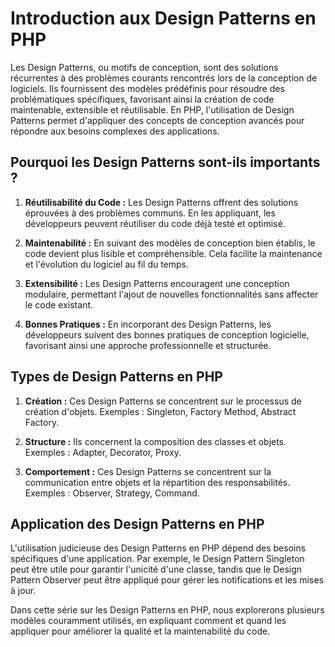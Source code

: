 # Introduction aux Design Patterns en PHP

Les Design Patterns, ou motifs de conception, sont des solutions récurrentes à des problèmes courants rencontrés lors de la conception de logiciels. Ils fournissent des modèles prédéfinis pour résoudre des problématiques spécifiques, favorisant ainsi la création de code maintenable, extensible et réutilisable. En PHP, l'utilisation de Design Patterns permet d'appliquer des concepts de conception avancés pour répondre aux besoins complexes des applications.

## Pourquoi les Design Patterns sont-ils importants ?

1. **Réutilisabilité du Code :** Les Design Patterns offrent des solutions éprouvées à des problèmes communs. En les appliquant, les développeurs peuvent réutiliser du code déjà testé et optimisé.

2. **Maintenabilité :** En suivant des modèles de conception bien établis, le code devient plus lisible et compréhensible. Cela facilite la maintenance et l'évolution du logiciel au fil du temps.

3. **Extensibilité :** Les Design Patterns encouragent une conception modulaire, permettant l'ajout de nouvelles fonctionnalités sans affecter le code existant.

4. **Bonnes Pratiques :** En incorporant des Design Patterns, les développeurs suivent des bonnes pratiques de conception logicielle, favorisant ainsi une approche professionnelle et structurée.

## Types de Design Patterns en PHP

1. **Création :** Ces Design Patterns se concentrent sur le processus de création d'objets. Exemples : Singleton, Factory Method, Abstract Factory.

2. **Structure :** Ils concernent la composition des classes et objets. Exemples : Adapter, Decorator, Proxy.

3. **Comportement :** Ces Design Patterns se concentrent sur la communication entre objets et la répartition des responsabilités. Exemples : Observer, Strategy, Command.

## Application des Design Patterns en PHP

L'utilisation judicieuse des Design Patterns en PHP dépend des besoins spécifiques d'une application. Par exemple, le Design Pattern Singleton peut être utile pour garantir l'unicité d'une classe, tandis que le Design Pattern Observer peut être appliqué pour gérer les notifications et les mises à jour.

Dans cette série sur les Design Patterns en PHP, nous explorerons plusieurs modèles couramment utilisés, en expliquant comment et quand les appliquer pour améliorer la qualité et la maintenabilité du code.

